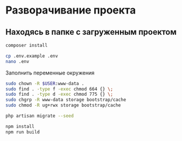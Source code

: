 # Разворачивание проекта

## Находясь в папке с загруженным проектом

```sh
composer install

cp .env.example .env
nano .env
```
Заполнить переменные окружения

```sh
sudo chown -R $USER:www-data .
sudo find . -type f -exec chmod 664 {} \;
sudo find . -type d -exec chmod 775 {} \;
sudo chgrp -R www-data storage bootstrap/cache
sudo chmod -R ug+rwx storage bootstrap/cache

php artisan migrate --seed

npm install
npm run build
```
